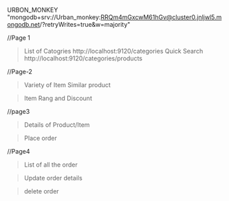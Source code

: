 URBON_MONKEY
"mongodb+srv://Urban_monkey:RRQm4mGxcwM61hGv@cluster0.jnljwl5.mongodb.net/?retryWrites=true&w=majority"

//Page 1
>List of Catogries
http://localhost:9120/categories
>Quick Search
http://localhost:9120/categories/products


//Page-2
>Variety of Item Similar product

>Item Rang and Discount

//page3
>Details of Product/Item

>Place order

//Page4
>List of all the order

>Update order details

>delete order

